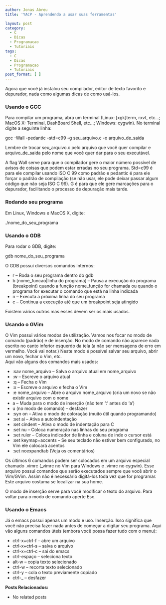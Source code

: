 ```yaml
---
author: Jonas Abreu
title: 'YACP - Aprendendo a usar suas ferramentas'

layout: post
category:
  - C
  - Dicas
  - Programacao
  - Tutoriais
tags:
  - C
  - Dicas
  - Programacao
  - Tutoriais
post_format: [ ]
---
```

Agora que você já instalou seu compilador, editor de texto favorito e depurador, nada como algumas dicas de como usá-los.

### **Usando o GCC**

Para compilar um programa, abra um terminal (Linux: [xgk]term, rxvt, etc…; MacOS X: Terminal, DashBoard Shell, etc…; Windows: cygwin). No terminal digite a seguinte linha:

gcc -Wall -pedantic -std=c99 -g seu\_arquivo.c -o arquivo\_de_saida

Lembre de trocar seu\_arquivo.c pelo arquivo que você quer compilar e arquivo\_de_saida pelo nome que você quer dar para o seu executável.

A flag Wall serve para que o compilador gere o maior número possível de avisos de coisas que podem estar erradas no seu programa. Std=c99 é para ele compilar usando ISO C 99 como padrão e pedantic é para ele forçar o padrão de compilação (se não usar, ele pode deixar passar algum código que não seja ISO C 99). G é para que ele gere marcações para o depurador, facilitando o processo de depuração mais tarde.

### **Rodando seu programa**

Em Linux, Windows e MacOS X, digite:

./nome\_do\_seu_programa

### **Usando o GDB**

Para rodar o GDB, digite:

gdb nome\_do\_seu_programa

O GDB possui diversos comandos internos:

*   r – Roda o seu programa dentro do gdb
*   b [nome\_funcao|linha do programa] – Pausa a execução do programa (breakpoint) quando a função nome\_função for chamada ou quando o programa for executar o comando que está na linha indicada
*   n – Executa a próxima linha do seu programa
*   c – Continua a execução até que um breakpoint seja atingido

Existem vários outros mas esses devem ser os mais usados.

### **Usando o GVim**

O Vim possui vários modos de utilização. Vamos nos focar no modo de comando (padrão) e de inserção. No modo de comando não aparece nada escrito no canto inferior esquerdo da tela (a não ser mensagens de erro em vermelho. Você vai notar.) Neste modo é possível salvar seu arquivo, abrir um novo, fechar o Vim, etc.  
Aqui vão alguns dos comandos mais usados:

*   :sav nome\_arquivo – Salva o arquivo atual em nome\_arquivo
*   :w – Escreve o arquivo atual
*   :q – Fecha o Vim
*   :x – Escreve o arquivo e fecha o Vim
*   :e nome\_arquivo – Abre o arquivo nome\_arquivo (cria um novo se não existir arquivo com o nome
*   a – Muda para o modo de inserção (não tem ‘:’ antes do ‘a’)
*   u (no modo de comando) – desfazer
*   :syn on – Ativa o modo de coloração (muito útil quando programando)
*   :set ai – Ativa a autoindentação
*   :set cindent – Ativa o modo de indentação para C
*   :set nu – Coloca numeração nas linhas do seu programa
*   :set ruler – Coloca indicador de linha e coluna de inde o cursor está
*   :set keymap=accents – Se seu teclado não estiver bem configurado, no Vim ele colocará acentos
*   :set noexpandtab (Veja os comentários)

Os últimos 6 comandos podem ser colocados em um arquivo especial chamado .vimrc (_vimrc no Vim para Windows e .vimrc no cygwin). Esse arquivo possui comandos que serão executados sempre que você abrir o Vim/GVim. Assim não é necessário digitá-los toda vez que for programar. Este arquivo costuma se localizar na sua home.

O modo de inserção serve para você modificar o texto do arquivo. Para voltar para o modo de comando aperte Esc.

### **Usando o Emacs**

Já o emacs possui apenas um modo e uso. Inserção. Isso significa que você não precisa fazer nada antes de começar a digitar seu programa. Aqui vão alguns comandos úteis (embora você possa fazer tudo com o menu):

*   ctrl-x+ctrl-f – abre um arquivo
*   ctrl-x+ctrl-s – salva o arquivo
*   ctrl-x+ctrl-c – sai do emacs
*   ctrl-espaço – seleciona texto
*   alt-w – copia texto selecionado
*   ctrl-w – recorta texto selecionado
*   ctrl-y – cola o texto previamente copiado
*   ctrl-_ – desfazer

**Posts Relacionados:** 
*   No related posts


















